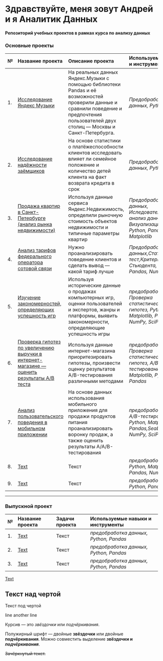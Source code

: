 # Здравствуйте, меня зовут Андрей и я Аналитик Данных
#### Репозиторий учебных проектов в рамках курса по анализу данных 

### Основные проекты

| **№** | **Название проекта** | **Описание проекта** | **Используемые навыки и инструменты** | 
| :---------------------- | :---------------------- | :---------------------- | :---------------------- |
|1.| [Исследование Яндекс Музыки](yandex_music) | На реальных данных Яндекс.Музыки c помощью библиотеки Pandas и её возможностей проверили данные и сравнили поведение и предпочтения пользователей двух столиц — Москвы и Санкт-Петербурга. | *Предобработка данных, Python, Pandas* |
|2.| [Исследование надёжности заёмщиков](reliability_of_borrowers) | На основе статистики о платёжеспособности клиентов исследовать влияет ли семейное положение и количество детей клиента на факт возврата кредита в срок | *Предобработка данных, Python, Pandas* |
|3.| [Продажа квартир в Санкт-Петербурге (анализ рынка недвижимости)](yandex_realty) | Используя данные сервиса Яндекс.Недвижимость, определили рыночную стоимость объектов недвижимости и типичные параметры квартир | *Предобработка данных, Иследовательский анализ данных, Визуализация данных, Python, Pandas, Matplotlib* |
|4.| [Анализ тарифов федерального оператора сотовой связи](statistical_analysis) | Нужно проанализировать поведение клиентов и сделать вывод — какой тариф лучше | *Предобработка данных,Статистический тест,Критерий Стьюдента, Python, Pandas, NumPy, SciPy* |
|5.| [Изучение закономерностей, определяющих успешность игр](games_shop) | Используя исторические данные о продажах компьютерных игр, оценки пользователей и экспертов, жанры и платформы, выявить закономерности, определяющие успешность игры  | *предобработка данных, Проверка статистических гипотез, Python, Matplotlib, Pandas, NumPy, SciPy* |
|6.| [Проверка гипотез по увеличению выручки в интернет-магазине — оценить результаты A/B теста](AB-test) | Используя данные интернет-магазина приоритезировать гипотезы, произвести оценку результатов A/B-тестирования различными методами | *предобработка данных, Проверка статистических гипотез, A/B-тестирование, Matplotlib, Python, Pandas* |
|7.| [Анализ пользовательского поведения в мобильном приложении](sales_funnel) | На основе данных использования мобильного приложения для продажи продуктов питания проанализировать воронку продаж, а также оценить результаты A/A/B-тестирования  | *предобработка данных, A/B-тестирование, Python, Matplotlib, Pandas,Seaborn, NumPy, SciPy, Plotly* |
|8.| [Text](food_service) | Текст | *предобработка данных, Python, Matplotlib, Pandas, NumPy, SciPy,* |
|9.| [Text](investment_fund) | Текст | *предобработка данных, Python, Pandas* |

---
### Выпускной проект

| **№** | **Название проекта** | **Задачи проекта** | **Используемые навыки и инструменты** | 
| :---------------------- | :---------------------- | :---------------------- | :---------------------- |
|1.| [Text](market_segmentation) | Текст | *предобработка данных, Python, Pandas* |
|2.| [Text](estimation_AB-test) | Текст | *предобработка данных, Python, Pandas* |
|3.| [Text](reading_by_subscription) | Текст | *предобработка данных, Python, Pandas* |

[Text](dashbord)

Текст над чертой
---
Текст под чертой 

line
another line  

Курсив — это *звёздочки* или _подчёркивания_. 

Полужирный шрифт — двойные **звёздочки** или двойные __подчёркивания__.
Можно совместить выделение **звёздочки и _подчёркивания_**. 

~~Зачёркнутый текст.~~ 
